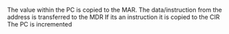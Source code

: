 The value within the PC is copied to the MAR.
The data/instruction from the address is transferred to the MDR
If its an instruction it is copied to the CIR
The PC is incremented